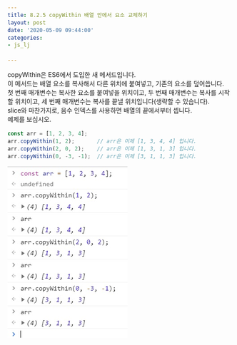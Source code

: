 ```yaml
---
title: 8.2.5 copyWithin 배열 안에서 요소 교체하기
layout: post
date: '2020-05-09 09:44:00'
categories:
- js_lj

---
```


copyWithin은 ES6에서 도입한 새 메서드입니다.  
이 메서드는 배열 요소를 복사해서 다른 위치에 붙여넣고, 기존의 요소를 덮어씁니다.  
첫 번째 매개변수는 복사한 요소를 붙여넣을 위치이고, 두 번째 매개변수는 복사를 시작할 위치이고, 세 번째 매개변수는 복사를 끝낼 위치입니다(생략할 수 있습니다).  
slice와 마찬가지로, 음수 인덱스를 사용하면 배열의 끝에서부터 셉니다.  
예제를 보십시오.

```javascript
const arr = [1, 2, 3, 4];
arr.copyWithin(1, 2);       // arr은 이제 [1, 3, 4, 4] 입니다.
arr.copyWithin(2, 0, 2);    // arr은 이제 [1, 3, 1, 3] 입니다.
arr.copyWithin(0, -3, -1);  // arr은 이제 [3, 1, 1, 3] 입니다.
```

![](/static/img/learningjs/image55.jpg)